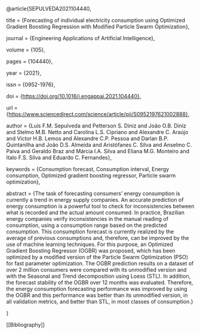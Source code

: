 @article{SEPULVEDA2021104440,

title = {Forecasting of individual electricity consumption using Optimized Gradient Boosting Regression with Modified Particle Swarm Optimization},

journal = {Engineering Applications of Artificial Intelligence},

volume = {105},

pages = {104440},

year = {2021},

issn = {0952-1976},

doi = {https://doi.org/10.1016/j.engappai.2021.104440},

url = {https://www.sciencedirect.com/science/article/pii/S0952197621002888},

author = {Luis F.M. Sepulveda and Petterson S. Diniz and João O.B. Diniz and Stelmo M.B. Netto and Carolina L.S. Cipriano and Alexandre C. Araújo and Victor H.B. Lemos and Alexandre C.P. Pessoa and Darlan B.P. Quintanilha and João D.S. Almeida and Aristófanes C. Silva and Anselmo C. Paiva and Geraldo Braz and Márcia I.A. Silva and Eliana M.G. Monteiro and Italo F.S. Silva and Eduardo C. Fernandes},

keywords = {Consumption forecast, Consumption interval, Energy consumption, Optimized gradient boosting regressor, Particle swarm optimization},

abstract = {The task of forecasting consumers’ energy consumption is currently a trend in energy supply companies. An accurate prediction of energy consumption is a powerful tool to check for inconsistencies between what is recorded and the actual amount consumed. In practice, Brazilian energy companies verify inconsistencies in the manual reading of consumption, using a consumption range based on the predicted consumption. This consumption forecast is currently realized by the average of previous consumptions and, therefore, can be improved by the use of machine learning techniques. For this purpose, an Optimized Gradient Boosting Regressor (OGBR) was proposed, which has been optimized by a modified version of the Particle Swarm Optimization (PSO) for fast parameter optimization. The OGBR prediction results on a dataset of over 2 million consumers were compared with its unmodified version and with the Seasonal and Trend decomposition using Loess (STL). In addition, the forecast stability of the OGBR over 12 months was evaluated. Therefore, the energy consumption forecasting performance was improved by using the OGBR and this performance was better than its unmodified version, in all validation metrics, and better than STL, in most classes of consumption.}

}

[[Bibliography]]